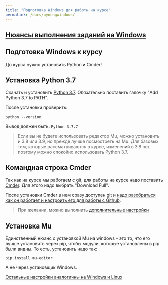 ```yaml
---
title: "Подготовка Windows для работы на курсе"
permalink: /docs/pynengwindows/
---
```


## [Нюансы выполнения заданий на Windows](/docs/taskswindows/)

## Подготовка Windows к курсу

До курса нужно установить Python и Cmder!

## Установка Python 3.7

Скачать и установить [Python 3.7](https://www.python.org/downloads/release/python-377/).
Обязательно поставить галочку "Add Python 3.7 to PATH".

После установки проверить:
```
python --version
```

Вывод должен быть: `Python 3.7.7`

> Если вы не будете использовать редактор Mu, можно установить и 3.8 или 3.9, но прежде
> лучше посмостреть на Mu. Для базовых тем, которые рассматриваются в курсе,
> изменений в 3.8 нет, поэтому можно спокойно использовать Python 3.7.

## Командная строка Cmder

Так как на курсе мы работаем с git, для работы на курсе надо поставить [Cmder](https://cmder.net/).
Для этого надо выбрать "Download Full".

После установки Cmder в нем сразу доступен git и 
[надо разобраться как он работает и настроить его для работы с Github](https://pyneng.github.io/docs/git-github-course/).

> При желании, можно выполнить [дополнительные настройки](https://medium.com/@alif50/how-to-install-cmder-and-make-it-amazing-c8765e591de5)

## Установка Mu

Единственный нюанс с установкой Mu на windows - это то, что его лучше установить через pip,
чтобы модули, которые установлены в pip были видны. То есть, установить надо так:
```
pip install mu-editor
```

А не через установщик Windows.

[Остальные настройки аналогичны на Windows и Linux](/docs/mu/)

